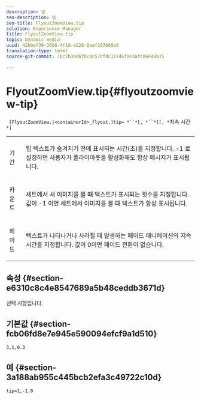 ```yaml
---
description: 널
seo-description: 널
seo-title: FlyoutZoomView.tip
solution: Experience Manager
title: FlyoutZoomView.tip
topic: Dynamic media
uuid: 42bbef39-36b6-4f1d-a228-0aaf107600a9
translation-type: tm+mt
source-git-commit: 7bc7b3a86fbcdc57cfdc31745fae3afc06e44b15

---
```



# FlyoutZoomView.tip{#flyoutzoomview-tip}

` [FlyoutZoomView.|<containerId>_flyout.]tip= *``*[, *``*][, *`지속 시간`*]`

<table id="table_3BA079B51B644219BB8E2A68A13A8D90"> 
 <tbody> 
  <tr> 
   <td colname="col1"> <p> <span class="codeph"> <span class="varname"> 기간</span></span> </p> </td> 
   <td colname="col2"> <p>팁 텍스트가 숨겨지기 전에 표시되는 시간(초)을 지정합니다. -1 <span class="codeph"> 로</span>설정하면 사용자가 플라이아웃을 활성화해도 항상 메시지가 표시됩니다. </p> </td> 
  </tr> 
  <tr> 
   <td colname="col1"> <p> <span class="codeph"> <span class="varname"> 카운트</span></span> </p> </td> 
   <td colname="col2"> <p>세트에서 새 이미지를 볼 때 텍스트가 표시되는 횟수를 지정합니다. 값이 <span class="codeph"> -1</span> 이면 세트에서 이미지를 볼 때 텍스트가 항상 표시됩니다. </p> </td> 
  </tr> 
  <tr> 
   <td colname="col1"> <p> <span class="codeph"> <span class="varname"> 페이드</span></span> </p> </td> 
   <td colname="col2"> <p>텍스트가 나타나거나 사라질 때 발생하는 페이드 애니메이션의 지속 시간을 지정합니다. 값이 <span class="codeph"> 0이면</span> 페이드 전환이 없습니다. </p> </td> 
  </tr> 
 </tbody> 
</table>

## 속성 {#section-e6310c8c4e8547689a5b48ceddb3671d}

선택 사항입니다.

## 기본값 {#section-fcb06fd8e7e945e590094efcf9a1d510}

`3,1,0.3`

## 예 {#section-3a188ab955c445bcb2efa3c49722c10d}

`tip=1,-1,0`
